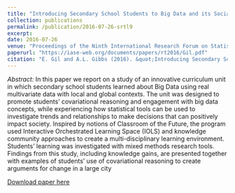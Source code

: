 ```yaml
---
title: "Introducing Secondary School Students to Big Data and its Social Impact: A Study within an Innovative Learning Environment"
collection: publications
permalink: /publication/2016-07-26-srtl9
excerpt: 
date: 2016-07-26
venue: "Proceedings of the Ninth International Research Forum on Statistical Reasoning, Thinking, and Literacy (SRTL-9)"
paperurl: "https://iase-web.org/documents/papers/rt2016/Gil.pdf"
citation: "E. Gil and A.L. Gibbs (2016). &quot;Introducing Secondary School Students to Big Data and its Social Impact: A Study within an Innovative Learning Environment.&quot; <i>Proceedings of the Ninth International Research Forum on Statistical Reasoning, Thinking, and Literacy (SRTL-9)</i>, Paderborn, Germany: University of Paderborn, pp. 46-55."
---
```


*Abstract:* In this paper we report on a study of an innovative curriculum unit in which secondary school students learned about Big Data using real multivariate data with local and global contexts. The unit was designed to promote students’ covariational reasoning and engagement with big data concepts, while experiencing how statistical tools can be used to investigate trends and relationships to make decisions that can positively impact society. Inspired by notions of Classroom of the Future, the program used Interactive Orchestrated Learning Space (IOLS) and knowledge community approaches to create a multi-disciplinary learning environment. Students’ learning was investigated with mixed methods research tools. Findings from this study, including knowledge gains, are presented together with examples of students’ use of covariational reasoning to create arguments for change in a large city

[Download paper here](https://iase-web.org/documents/papers/rt2016/Gil.pdf)

